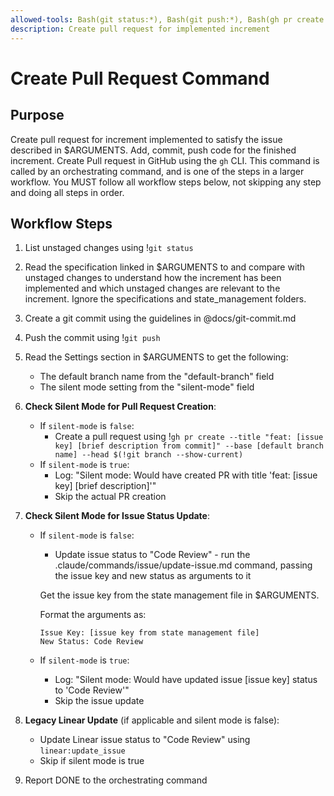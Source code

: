 ```yaml
---
allowed-tools: Bash(git status:*), Bash(git push:*), Bash(gh pr create:*), Bash(git branch:*)
description: Create pull request for implemented increment
---
```


# Create Pull Request Command

## Purpose

Create pull request for increment implemented to satisfy the issue described in $ARGUMENTS.
Add, commit, push code for the finished increment. Create Pull request in GitHub using the `gh` CLI.
This command is called by an orchestrating command, and is one of the steps in a larger workflow.
You MUST follow all workflow steps below, not skipping any step and doing all steps in order.

## Workflow Steps

1. List unstaged changes using !`git status`

2. Read the specification linked in $ARGUMENTS to and compare with unstaged changes to understand how the increment has been implemented and which unstaged changes are relevant to the increment. Ignore the specifications and state_management folders.

3. Create a git commit using the guidelines in @docs/git-commit.md

4. Push the commit using !`git push`

5. Read the Settings section in $ARGUMENTS to get the following:
   - The default branch name from the "default-branch" field
   - The silent mode setting from the "silent-mode" field

6. **Check Silent Mode for Pull Request Creation**:
   - If `silent-mode` is `false`:
     - Create a pull request using !`gh pr create --title "feat: [issue key] [brief description from commit]" --base [default branch name] --head $(!git branch --show-current)`
   - If `silent-mode` is `true`:
     - Log: "Silent mode: Would have created PR with title 'feat: [issue key] [brief description]'"
     - Skip the actual PR creation

7. **Check Silent Mode for Issue Status Update**:
   - If `silent-mode` is `false`:
     - Update issue status to "Code Review" - run the .claude/commands/issue/update-issue.md command, passing the issue key and new status as arguments to it
     
     Get the issue key from the state management file in $ARGUMENTS.
     
     Format the arguments as:
     ```
     Issue Key: [issue key from state management file]
     New Status: Code Review
     ```
   - If `silent-mode` is `true`:
     - Log: "Silent mode: Would have updated issue [issue key] status to 'Code Review'"
     - Skip the issue update

8. **Legacy Linear Update** (if applicable and silent mode is false):
   - Update Linear issue status to "Code Review" using `linear:update_issue`
   - Skip if silent mode is true

9. Report DONE to the orchestrating command
